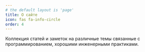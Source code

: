 ```yaml
---
# the default layout is 'page'
title: О сайте
icon: fas fa-info-circle
order: 4
---
```


Коллекция статей и заметок на различные темы связанные с программированием, хорошими инженерными практиками.


